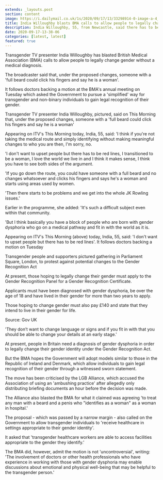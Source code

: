 ```yaml
---
extends: _layouts.post
section: content
image: https://i.dailymail.co.uk/1s/2020/09/17/13/33298914-0-image-a-4_1600344889760.jpg 
title: India Willoughby blasts BMA calls to allow people to legally change gender without medical diagnosis 
description: India Willoughby, 55, from Newcastle, said there has to be red lines while discussing the proposal for simplified rules on gender during an appearance on ITVs This Morning programme today. 
date: 2020-09-17-13-38-06 
categories: [latest, latest] 
featured: true 
--- 
```

Transgender TV presenter India Willoughby has blasted British Medical Association (BMA) calls to allow people to legally change gender without a medical diagnosis.

The broadcaster said that, under the proposed changes, someone with a 'full beard could click his fingers and say he is a woman'.

It follows doctors backing a motion at the BMA's annual meeting on Tuesday which asked the Government to pursue a 'simplified' way for transgender and non-binary individuals to gain legal recognition of their gender. 

Transgender TV presenter India Willoughby, pictured, said on This Morning that, under the proposed changes, someone with a 'full beard could click his fingers and say he is a woman'

Appearing on ITV's This Morning today, India, 55, said: 'I think if you're not taking the medical route and simply identifying without making meaningful changes to who you are then, I'm sorry, no.

'I don't want to upset people but there has to be red lines, I transitioned to be a woman, I love the world we live in and I think it makes sense, I think you have to see both sides of the argument.

'If you go down the route, you could have someone with a full beard and no changes whatsoever and clicks his fingers and says he's a woman and starts using areas used by women.

'Then there starts to be problems and we get into the whole JK Rowling issues.'

Earlier in the programme, she added: 'It's such a difficult subject even within that community.

'But I think basically you have a block of people who are born with gender dysphoria who go on a medical pathway and fit in with the world as it is.

Appearing on ITV's This Morning (above) today, India, 55, said: 'I don't want to upset people but there has to be red lines'. It follows doctors backing a motion on Tuesday

Transgender people and supporters pictured gathering in Parliament Square, London, to protest against potential changes to the Gender Recognition Act 

At present, those hoping to legally change their gender must apply to the Gender Recognition Panel for a Gender Recognition Certificate.

Applicants must have been diagnosed with gender dysphoria, be over the age of 18 and have lived in their gender for more than two years to apply.

Those hoping to change gender must also pay £140 and state that they intend to live in their gender for life.

Source: Gov UK 

'They don’t want to change language or signs and if you fit in with that you should be able to change your details at an early stage.'

At present, people in Britain need a diagnosis of gender dysphoria in order to legally change their gender identity under the Gender Recognition Act. 

But the BMA hopes the Government will adopt models similar to those in the Republic of Ireland and Denmark, which allow individuals to gain legal recognition of their gender through a witnessed sworn statement.

The move has been criticised by the LGB Alliance, which accused the Association of using an 'ambushing practice' after allegedly only distributing briefing documents an hour before the decision was made.

The Alliance also blasted the BMA for what it claimed was agreeing 'to treat any man with a beard and a penis who "identifies as a woman" as a woman in hospital.'

The proposal - which was passed by a narrow margin - also called on the Government to allow transgender individuals to 'receive healthcare in settings appropriate to their gender identity'.

It asked that 'transgender healthcare workers are able to access facilities appropriate to the gender they identify.'

The BMA did, however, admit the motion is not 'uncontroversial', writing: 'The involvement of doctors or other health professionals who have experience in working with those with gender dysphoria may enable discussions about emotional and physical well-being that may be helpful to the transgender person.'

